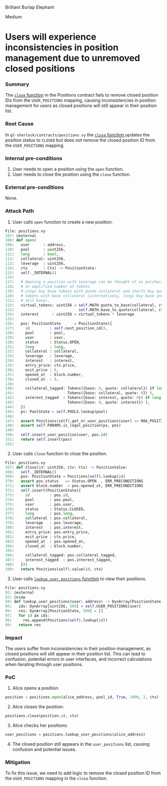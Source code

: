 Brilliant Burlap Elephant

Medium

# Users will experience inconsistencies in position management due to unremoved closed positions

### Summary

The [`close` function](https://github.com/sherlock-audit/2024-08-velar-artha/blob/main/gl-sherlock/contracts/positions.vy#L367-L390) in the Positions contract fails to remove closed position IDs from the `USER_POSITIONS` mapping, causing inconsistencies in position management for users as closed positions will still appear in their position list.


### Root Cause

In `gl-sherlock/contracts/positions.vy` the [`close` function ](https://github.com/sherlock-audit/2024-08-velar-artha/blob/main/gl-sherlock/contracts/positions.vy#L367-L390) updates the position status to `CLOSED` but does not remove the closed position ID from the `USER_POSITIONS` mapping.


### Internal pre-conditions

1. User needs to open a position using the `open` function.
2. User needs to close the position using the `close` function.

### External pre-conditions

None.

### Attack Path

1. User calls `open` function to create a new position.


```python
File: positions.vy
107: @external
108: def open(
109:   user      : address,
110:   pool      : uint256,
111:   long      : bool,
112:   collateral: uint256,
113:   leverage  : uint256,
114:   ctx       : Ctx) -> PositionState:
115:   self._INTERNAL()
116: 
117:   # Opening a position with leverage can be thought of as purchasing
118:   # an amplified number of tokens.
119:   # Longs buy base tokens with quote collateral and shorts buy quote
120:   # tokens with base collateral (alternatively, longs buy base and shorts
121:   # sell base).
122:   virtual_tokens: uint256 = self.MATH.quote_to_base(collateral, ctx) if long else (
123:                             self.MATH.base_to_quote(collateral, ctx) )
124:   interest      : uint256 = virtual_tokens * leverage
125: 
126:   pos: PositionState      = PositionState({
127:     id         : self.next_position_id(),
128:     pool       : pool,
129:     user       : user,
130:     status     : Status.OPEN,
131:     long       : long,
132:     collateral : collateral,
133:     leverage   : leverage,
134:     interest   : interest,
135:     entry_price: ctx.price,
136:     exit_price : 0,
137:     opened_at  : block.number,
138:     closed_at  : 0,
139: 
140:     collateral_tagged: Tokens({base: 0, quote: collateral}) if long else (
141:                        Tokens({base: collateral, quote: 0}) ),
142:     interest_tagged  : Tokens({base: interest, quote: 0}) if long else (
143:                        Tokens({base: 0, quote: interest}) ),
144:   })
145:   ps: PoolState = self.POOLS.lookup(pool)
146: 
147:   assert Positions(self).get_nr_user_positions(user) <= MAX_POSITIONS
148:   assert self.PARAMS.is_legal_position(ps, pos)
149: 
150:   self.insert_user_position(user, pos.id)
151:   return self.insert(pos)
152: 

```


2. User calls `close` function to close the position.


```python
File: positions.vy
367: def close(id: uint256, ctx: Ctx) -> PositionValue:
368:   self._INTERNAL()
369:   pos: PositionState = Positions(self).lookup(id)
370:   assert pos.status   == Status.OPEN  , ERR_PRECONDITIONS
371:   assert block.number  > pos.opened_at, ERR_PRECONDITIONS
372:   self.insert(PositionState({
373:     id         : pos.id,
374:     pool       : pos.pool,
375:     user       : pos.user,
376:     status     : Status.CLOSED,
377:     long       : pos.long,
378:     collateral : pos.collateral,
379:     leverage   : pos.leverage,
380:     interest   : pos.interest,
381:     entry_price: pos.entry_price,
382:     exit_price : ctx.price,
383:     opened_at  : pos.opened_at,
384:     closed_at  : block.number,
385: 
386:     collateral_tagged: pos.collateral_tagged,
387:     interest_tagged  : pos.interest_tagged,
388:   }))
389:   return Positions(self).value(id, ctx)

```


3. User calls [`lookup_user_positions` function](https://github.com/sherlock-audit/2024-08-velar-artha/blob/main/gl-sherlock/contracts/positions.vy#L92-L99) to view their positions.


```python
File: positions.vy
92: @external
93: @view
94: def lookup_user_positions(user: address) -> DynArray[PositionState, 500]:
95:   ids: DynArray[uint256, 500] = self.USER_POSITIONS[user]
96:   res: DynArray[PositionState, 500] = []
97:   for id in ids:
98:     res.append(Positions(self).lookup(id))
99:   return res

```



### Impact

The users suffer from inconsistencies in their position management, as closed positions will still appear in their position list. This can lead to confusion, potential errors in user interfaces, and incorrect calculations when iterating through user positions.

### PoC

1. Alice opens a position:
```python
position = positions.open(alice_address, pool_id, True, 1000, 2, ctx)
```

2. Alice closes the position:
```python
positions.close(position.id, ctx)
```

3. Alice checks her positions:
```python
user_positions = positions.lookup_user_positions(alice_address)
```

4. The closed position still appears in the `user_positions` list, causing confusion and potential issues.


### Mitigation

To fix this issue, we need to add logic to remove the closed position ID from the `USER_POSITIONS` mapping in the `close` function. 